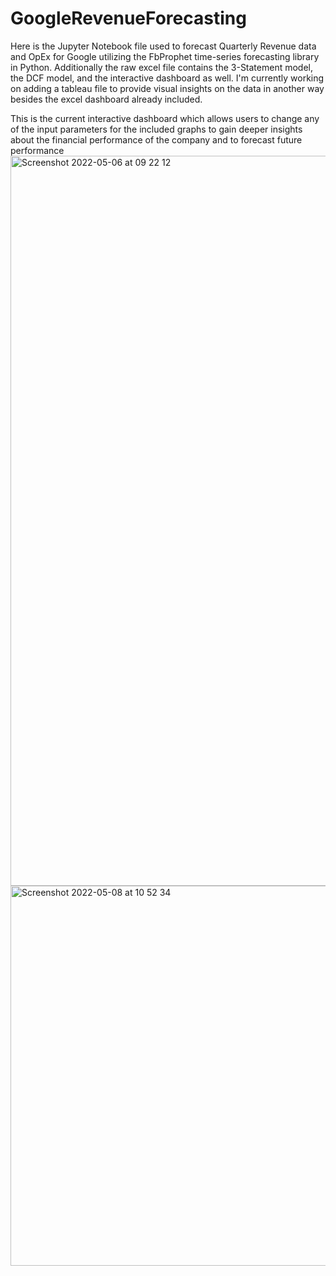 # GoogleRevenueForecasting
Here is the Jupyter Notebook file used to forecast Quarterly Revenue data and OpEx for Google utilizing the FbProphet time-series forecasting library in Python. Additionally the raw excel file contains the 3-Statement model, the DCF model, and the interactive dashboard as well. I'm currently
working on adding a tableau file to provide visual insights on the data in another way besides the excel dashboard already included.

This is the current interactive dashboard which allows users to change any of the input parameters for the included graphs to gain deeper insights about the financial performance of the company and to forecast future performance
<img width="1168" alt="Screenshot 2022-05-06 at 09 22 12" src="https://user-images.githubusercontent.com/98121213/167173886-f37d8cff-296f-4c4c-847a-0d34444828f8.png">
<img width="608" alt="Screenshot 2022-05-08 at 10 52 34" src="https://user-images.githubusercontent.com/98121213/167308948-df3f4684-6fba-4658-adf4-ad75183c044c.png">
